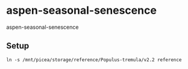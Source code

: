 # aspen-seasonal-senescence
aspen-seasonal-senescence

## Setup
```{bash}
ln -s /mnt/picea/storage/reference/Populus-tremula/v2.2 reference
```
